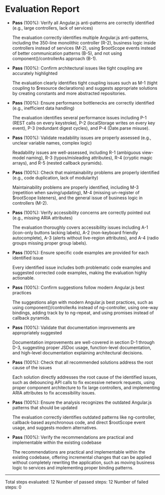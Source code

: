 # Evaluation Report

- **Pass** (100%): Verify all Angular.js anti-patterns are correctly identified (e.g., large controllers, lack of services)
  
  The evaluation correctly identifies multiple Angular.js anti-patterns, including the 350-line monolithic controller (R-2), business logic inside controllers instead of services (M-2), using $rootScope events instead of better communication patterns (B-5), and not using component()/controllerAs approach (B-1).

- **Pass** (100%): Confirm architectural issues like tight coupling are accurately highlighted

  The evaluation clearly identifies tight coupling issues such as M-1 (tight coupling to $resource declarations) and suggests appropriate solutions by creating constants and more abstracted repositories.

- **Pass** (100%): Ensure performance bottlenecks are correctly identified (e.g., inefficient data handling)

  The evaluation identifies several performance issues including P-1 (REST calls on every keystroke), P-2 (localStorage writes on every key event), P-3 (redundant digest cycles), and P-4 (Date.parse misuse).

- **Pass** (100%): Validate readability issues are properly assessed (e.g., unclear variable names, complex logic)

  Readability issues are well-assessed, including R-1 (ambiguous view-model naming), R-3 (typos/misleading attributes), R-4 (cryptic magic arrays), and R-5 (nested callback pyramids).

- **Pass** (100%): Check that maintainability problems are properly identified (e.g., code duplication, lack of modularity)

  Maintainability problems are properly identified, including M-3 (repetition when saving/updating), M-4 (missing un-register of $rootScope listeners), and the general issue of business logic in controllers (M-2).

- **Pass** (100%): Verify accessibility concerns are correctly pointed out (e.g., missing ARIA attributes)

  The evaluation thoroughly covers accessibility issues including A-1 (icon-only buttons lacking labels), A-2 (non-keyboard friendly autocomplete), A-3 (alerts without live-region attributes), and A-4 (radio groups missing proper group labels).

- **Pass** (100%): Ensure specific code examples are provided for each identified issue

  Every identified issue includes both problematic code examples and suggested corrected code examples, making the evaluation highly actionable.

- **Pass** (100%): Confirm suggestions follow modern Angular.js best practices

  The suggestions align with modern Angular.js best practices, such as using component()/controllerAs instead of ng-controller, using one-way bindings, adding track by to ng-repeat, and using promises instead of callback pyramids.

- **Pass** (100%): Validate that documentation improvements are appropriately suggested

  Documentation improvements are well-covered in section D-1 through D-3, suggesting proper JSDoc usage, function-level documentation, and high-level documentation explaining architectural decisions.

- **Pass** (100%): Check that all recommended solutions address the root cause of the issues

  Each solution directly addresses the root cause of the identified issues, such as debouncing API calls to fix excessive network requests, using proper component architecture to fix large controllers, and implementing ARIA attributes to fix accessibility issues.

- **Pass** (100%): Ensure the analysis recognizes the outdated Angular.js patterns that should be updated

  The evaluation correctly identifies outdated patterns like ng-controller, callback-based asynchronous code, and direct $rootScope event usage, and suggests modern alternatives.

- **Pass** (100%): Verify the recommendations are practical and implementable within the existing codebase

  The recommendations are practical and implementable within the existing codebase, offering incremental changes that can be applied without completely rewriting the application, such as moving business logic to services and implementing proper binding patterns.

---

Total steps evaluated: 12
Number of passed steps: 12
Number of failed steps: 0